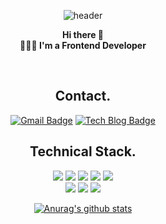 
<div align=center>
  
![header](https://capsule-render.vercel.app/api?color=ECCEF5&height=250&text=YURIM%KIM!&desc=Frontend-Developer&animation=fadeIn&fontColor=1C1C1C&fontSize=40&descSize=20)
  
**Hi there 👋** <br />
**👩🏻‍💻 I'm a Frontend Developer**

<br />

  
## Contact.
[![Gmail Badge](https://img.shields.io/badge/Gmail-d14836?style=flat-square&logo=Gmail&logoColor=white&link=mailto:icho0405@gmail.com)](mailto:icho0405@gmail.com) [![Tech Blog Badge](http://img.shields.io/badge/-Tech%20blog-black?style=flat-square&logo=github&link=https://velog.io/@april_5)](https://velog.io/@april_5)
<br />

  
<!-- https://simpleicons.org/ -->
  
## Technical Stack.
  <img src="https://img.shields.io/badge/next-000000?style=for-the-badge&logo=next.js&logoColor=fffff">
  <img src="https://img.shields.io/badge/react-61DAFB?style=for-the-badge&logo=react&logoColor=black" />
  <img src="https://img.shields.io/badge/react native-61DAFB?style=for-the-badge&logo=react&logoColor=black" /> 
  <img src="https://img.shields.io/badge/typescript-3178C6?style=for-the-badge&logo=typescript&logoColor=white" />  
  <img src="https://img.shields.io/badge/javascript-F7DF1E?style=for-the-badge&logo=javascript&logoColor=black" /> <br />
<!--   <img src="https://img.shields.io/badge/storybook-FF4785?style=for-the-badge&logo=storybook&logoColor=white" /> -->
  <img src="https://img.shields.io/badge/css-1572B6?style=for-the-badge&logo=css3&logoColor=white" /> 
  <img src="https://img.shields.io/badge/html-E34F26?style=for-the-badge&logo=html5&logoColor=white" /> 
  <img src="https://img.shields.io/badge/github-181717?style=for-the-badge&logo=github&logoColor=white" />
<br />
  


[![Anurag's github stats](https://github-readme-stats.vercel.app/api?username=yurim45)](https://github.com/anuraghazra/github-readme-stats)

</div>

<!--
**yurim45/yurim45** is a ✨ _special_ ✨ repository because its `README.md` (this file) appears on your GitHub profile.

Here are some ideas to get you started:

- 🔭 I’m currently working on ...
- 🌱 I’m currently learning ...
- 👯 I’m looking to collaborate on ...
- 🤔 I’m looking for help with ...
- 💬 Ask me about ...
- 📫 How to reach me: ...
- 😄 Pronouns: ..
- ⚡ Fun fact: 
-->
